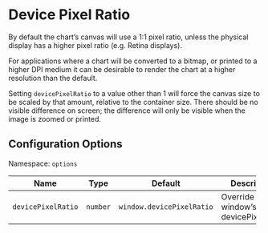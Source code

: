 Device Pixel Ratio
==================

By default the chart’s canvas will use a 1:1 pixel ratio, unless the physical display has a higher pixel ratio (e.g. Retina displays).

For applications where a chart will be converted to a bitmap, or printed to a higher DPI medium it can be desirable to render the chart at a higher resolution than the default.

Setting `devicePixelRatio` to a value other than 1 will force the canvas size to be scaled by that amount, relative to the container size. There should be no visible difference on screen; the difference will only be visible when the image is zoomed or printed.

Configuration Options
---------------------

Namespace: `options`

<table style="width:98%;"><colgroup><col style="width: 18%" /><col style="width: 8%" /><col style="width: 25%" /><col style="width: 47%" /></colgroup><thead><tr class="header"><th>Name</th><th>Type</th><th>Default</th><th>Description</th></tr></thead><tbody><tr class="odd"><td><code>devicePixelRatio</code></td><td><code>number</code></td><td><code>window.devicePixelRatio</code></td><td>Override the window’s default devicePixelRatio.</td></tr></tbody></table>
